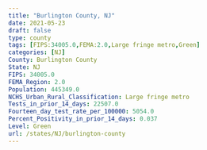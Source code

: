 ```yaml
---
title: "Burlington County, NJ"
date: 2021-05-23
draft: false
type: county
tags: [FIPS:34005.0,FEMA:2.0,Large fringe metro,Green]
categories: [NJ]
County: Burlington County
State: NJ
FIPS: 34005.0
FEMA_Region: 2.0
Population: 445349.0
NCHS_Urban_Rural_Classification: Large fringe metro
Tests_in_prior_14_days: 22507.0
Fourteen_day_test_rate_per_100000: 5054.0
Percent_Positivity_in_prior_14_days: 0.037
Level: Green
url: /states/NJ/burlington-county
---
```



